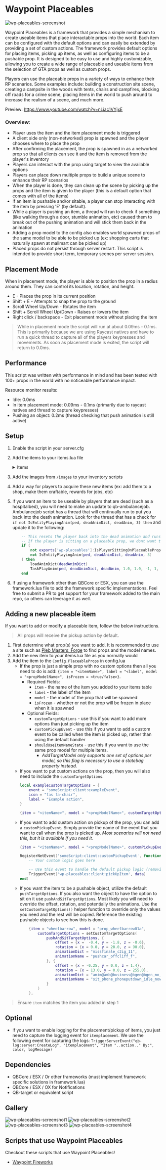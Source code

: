 # Waypoint Placeables

![wp-placeables-screenshot](https://github.com/WaypointRP/wp-placeables/assets/18689469/292bfbd4-a531-4882-b01e-ccfdbfdcb17f)

Waypoint Placeables is a framework that provides a simple mechanism to create useable items that place interactable props into the world. Each item can be configured with the default options and can easily be extended by providing a set of custom actions. The framework provides default options for placing items, picking up items, as well as configuring items to be a pushable prop. It is designed to be easy to use and highly customizable, allowing you to create a wide range of placeable and useable items from the selection of GTA props as well as custom props.

Players can use the placeable props in a variety of ways to enhance their RP scenarios. Some examples include: building a construction site scene, creating a campsite in the woods with tents, chairs and campfires, blocking off roads for a crime scene, placing items in the world to push around to increase the realism of a scene, and much more.

Preview: https://www.youtube.com/watch?v=nLiac1VYjxE

### Overview:
- Player uses the item and the item placement mode is triggered
- A client side only (non-networked) prop is spawned and the player chooses where to place the prop
- After confirming the placement, the prop is spawned in as a networked prop so that all clients can see it and the item is removed from the player's inventory
- Players can interact with the prop using target to view the available options
- Players can place down multiple props to build a unique scene to enhance their RP scenarios
- When the player is done, they can clean up the scene by picking up the props and the item is given to the player (this is a default option that comes with all of the items)
- If an item is pushable and/or sitable, a player can stop interacting with the item by pressing 'E' (by default).
- While a player is pushing an item, a thread will run to check if something (like walking through a door, stumble animation, etc) caused them to break out of the pushing animation and will stick them back in the animation
- Adding a prop model to the config also enables world spawned props of the same model to be able to be picked up (ex: shopping carts that naturally spawn at mallmart can be picked up)
- Placed props do not persist through server restart. This script is intended to provide short term, temporary scenes per server session. 

## Placement Mode
When in placement mode, the player is able to position the prop in a radius around them. They can control its location, rotation, and height. 
- E - Places the prop in its current position
- Shift + E - Attempts to snap the prop to the ground
- Scroll Wheel Up/Down - Rotates the item
- Shift + Scroll Wheel Up/Down - Raises or lowers the item
- Right click / backspace - Exit placement mode without placing the item

> While in placement mode the script will run at about 0.09ms - 0.1ms. This is primarily because we are using Raycast natives and have to run a quick thread to capture all of the players keypresses and movements. As soon as placement mode is exited, the script will return to 0.0ms.

## Performance
This script was written with performance in mind and has been tested with 100+ props in the world with no noticeable performance impact.

Resource monitor results:
- Idle: 0.0ms
- In item placement mode: 0.09ms - 0.1ms (primarily due to raycast natives and thread to capture keypresses)
- Pushing an object: 0.2ms (thread checking that push animation is still active)

## Setup
1. Enable the script in your server.cfg
2. Add the items to your items.lua file
    <details>
    <summary>Items</summary>

        ```lua
        ------------------
        -- PLACEABLE ITEMS
        ------------------
        -- Construction items
        ["roadworkbarrier"] 		= {["name"] = "roadworkbarrier",        ["label"] = "Road Work Ahead Barrier", 			["weight"] = 1000, 		["type"] = "item", 		["image"] = "roadworkahead.png", 		["unique"] = false, 	["useable"] = true, 	["shouldClose"] = true,    ["combinable"] = nil,   ["description"] = "A construction 'Road Work Ahead' barrier"},
        ["roadclosedbarrier"] 		= {["name"] = "roadclosedbarrier",      ["label"] = "Road Closed Barrier", 			    ["weight"] = 1000, 		["type"] = "item", 		["image"] = "roadclosedbarrier.png", 	["unique"] = false, 	["useable"] = true, 	["shouldClose"] = true,    ["combinable"] = nil,   ["description"] = "A construction 'Road Closed' barrier"},
        ["constructionbarrier"] 	= {["name"] = "constructionbarrier",    ["label"] = "Fold-out Barrier",                 ["weight"] = 500, 		["type"] = "item", 		["image"] = "constructionbarrier.png",  ["unique"] = false, 	["useable"] = true, 	["shouldClose"] = true,    ["combinable"] = nil,   ["description"] = "A small construction barrier"},
        ["constructionbarrier2"]    = {["name"] = "constructionbarrier2",   ["label"] = "Construction Barrier", 	        ["weight"] = 1000, 		["type"] = "item", 		["image"] = "constructionbarrier2.png", ["unique"] = false, 	["useable"] = true, 	["shouldClose"] = true,    ["combinable"] = nil,   ["description"] = "A medium-sized construction barrier"},
        ["constructionbarrier3"]    = {["name"] = "constructionbarrier3",   ["label"] = "Construction Barrier", 	        ["weight"] = 1000, 		["type"] = "item", 		["image"] = "constructionbarrier3.png", ["unique"] = false, 	["useable"] = true, 	["shouldClose"] = true,    ["combinable"] = nil,   ["description"] = "A medium-sized construction barrier"},
        ["roadconebig"] 		    = {["name"] = "roadconebig",            ["label"] = "Road Cone Big", 			        ["weight"] = 500, 		["type"] = "item", 		["image"] = "roadconebig.png", 		    ["unique"] = false, 	["useable"] = true, 	["shouldClose"] = true,    ["combinable"] = nil,   ["description"] = "A big road cone"},
        ["roadcone"] 		        = {["name"] = "roadcone",               ["label"] = "Road Cone", 			            ["weight"] = 500, 		["type"] = "item", 		["image"] = "roadcone.png", 		    ["unique"] = false, 	["useable"] = true, 	["shouldClose"] = true,    ["combinable"] = nil,   ["description"] = "A road cone"},
        ["roadpole"] 		        = {["name"] = "roadpole",               ["label"] = "Road Pole", 			            ["weight"] = 500, 		["type"] = "item", 		["image"] = "roadpole.png", 		    ["unique"] = false, 	["useable"] = true, 	["shouldClose"] = true,    ["combinable"] = nil,   ["description"] = "A road pole"},
        ["worklight"] 		        = {["name"] = "worklight",              ["label"] = "Work light stand", 			    ["weight"] = 500, 		["type"] = "item", 		["image"] = "worklight.png", 		    ["unique"] = false, 	["useable"] = true, 	["shouldClose"] = true,    ["combinable"] = nil,   ["description"] = "A tall worklight"},
        ["worklight2"] 		        = {["name"] = "worklight2",             ["label"] = "Work light stand", 			    ["weight"] = 500, 		["type"] = "item", 		["image"] = "worklight2.png", 		    ["unique"] = false, 	["useable"] = true, 	["shouldClose"] = true,    ["combinable"] = nil,   ["description"] = "A tall worklight"},
        ["worklight3"] 		        = {["name"] = "worklight3",             ["label"] = "Work light", 			            ["weight"] = 500, 		["type"] = "item", 		["image"] = "worklight3.png", 		    ["unique"] = false, 	["useable"] = true, 	["shouldClose"] = true,    ["combinable"] = nil,   ["description"] = "A worklight"},
        ["constructiongenerator"]   = {["name"] = "constructiongenerator",  ["label"] = "Construction Generator", 			["weight"] = 2000, 		["type"] = "item", 		["image"] = "constructiongenerator.png",["unique"] = false, 	["useable"] = true, 	["shouldClose"] = true,    ["combinable"] = nil,   ["description"] = "A generator with lights"},
        ["trafficdevice"]           = {["name"] = "trafficdevice",          ["label"] = "Traffic Device (Left)", 			["weight"] = 1000, 		["type"] = "item", 		["image"] = "trafficdevice.png", 		["unique"] = false, 	["useable"] = true, 	["shouldClose"] = true,    ["combinable"] = nil,   ["description"] = "A traffic sign with an arrow pointing left"},
        ["trafficdevice2"]          = {["name"] = "trafficdevice2",         ["label"] = "Traffic Device (Right)", 			["weight"] = 1000, 		["type"] = "item", 		["image"] = "trafficdevice.png", 		["unique"] = false, 	["useable"] = true, 	["shouldClose"] = true,    ["combinable"] = nil,   ["description"] = "A traffic sign with an arrow pointing right"},
        ["meshfence1"]              = {["name"] = "meshfence1",             ["label"] = "Mesh Fence Small", 			    ["weight"] = 1000, 		["type"] = "item", 		["image"] = "meshfence.png", 		    ["unique"] = false, 	["useable"] = true, 	["shouldClose"] = true,    ["combinable"] = nil,   ["description"] = "A small mesh construction fence"},
        ["meshfence2"]              = {["name"] = "meshfence2",             ["label"] = "Mesh Fence Medium", 			    ["weight"] = 1000, 		["type"] = "item", 		["image"] = "meshfence.png", 		    ["unique"] = false, 	["useable"] = true, 	["shouldClose"] = true,    ["combinable"] = nil,   ["description"] = "A medium mesh construction fence"},
        ["meshfence3"]              = {["name"] = "meshfence3",             ["label"] = "Mesh Fence Large", 			    ["weight"] = 1000, 		["type"] = "item", 		["image"] = "meshfence.png", 		    ["unique"] = false, 	["useable"] = true, 	["shouldClose"] = true,    ["combinable"] = nil,   ["description"] = "A large mesh construction fence"},
        ["waterbarrel"]             = {["name"] = "waterbarrel",            ["label"] = "Water Barrel", 			        ["weight"] = 500, 		["type"] = "item", 		["image"] = "waterbarrel.png", 		    ["unique"] = false, 	["useable"] = true, 	["shouldClose"] = true,    ["combinable"] = nil,   ["description"] = "A construction barrel full of water"},
        -- Homeless / camping items
        ["tent"]                    = {["name"] = "tent",                   ["label"] = "Old Tent", 			            ["weight"] = 1000, 		["type"] = "item", 		["image"] = "oldtent.png", 		        ["unique"] = false, 	["useable"] = true, 	["shouldClose"] = true,    ["combinable"] = nil,   ["description"] = "An old tent with several patches on it"},
        ["tent2"]                   = {["name"] = "tent2",                  ["label"] = "Tent", 			                ["weight"] = 1000, 		["type"] = "item", 		["image"] = "tent.png", 		        ["unique"] = false, 	["useable"] = true, 	["shouldClose"] = true,    ["combinable"] = nil,   ["description"] = "A camping tent"},
        ["tent3"]                   = {["name"] = "tent3",                  ["label"] = "Large Tent", 			            ["weight"] = 2000, 		["type"] = "item", 		["image"] = "largetent.png", 		    ["unique"] = false, 	["useable"] = true, 	["shouldClose"] = true,    ["combinable"] = nil,   ["description"] = "A large party tent"},
        ["sleepingbag"]             = {["name"] = "sleepingbag",            ["label"] = "Sleeping Bag", 			        ["weight"] = 1000, 		["type"] = "item", 		["image"] = "sleepingbag.png", 		    ["unique"] = false, 	["useable"] = true, 	["shouldClose"] = true,    ["combinable"] = nil,   ["description"] = "A sleeping bag rated for 20F"},
        ["hobostove"]               = {["name"] = "hobostove",              ["label"] = "Hobo Stove", 			            ["weight"] = 1000, 		["type"] = "item", 		["image"] = "hobostove.png", 		    ["unique"] = false, 	["useable"] = true, 	["shouldClose"] = true,    ["combinable"] = nil,   ["description"] = "A burn barrel"},
        ["campfire"]                = {["name"] = "campfire",               ["label"] = "Camp Fire", 			            ["weight"] = 1000, 		["type"] = "item", 		["image"] = "campfire.png", 		    ["unique"] = false, 	["useable"] = true, 	["shouldClose"] = true,    ["combinable"] = nil,   ["description"] = "Bundle of logs and kindling to make a camp fire"},
        ["hobomattress"]            = {["name"] = "hobomattress",           ["label"] = "Hobo Mattress", 			        ["weight"] = 1000, 		["type"] = "item", 		["image"] = "hobomattress.png", 		["unique"] = false, 	["useable"] = true, 	["shouldClose"] = true,    ["combinable"] = nil,   ["description"] = "An old, stained mattress"},
        ["hoboshelter"]             = {["name"] = "hoboshelter",            ["label"] = "Hobo Shelter", 			        ["weight"] = 1000, 		["type"] = "item", 		["image"] = "hoboshelter.png", 		    ["unique"] = false, 	["useable"] = true, 	["shouldClose"] = true,    ["combinable"] = nil,   ["description"] = "A cardboard homeless shelter"},
        ["canopy1"]                 = {["name"] = "canopy1",                ["label"] = "Canopy (Green)", 			        ["weight"] = 1000, 		["type"] = "item", 		["image"] = "canopy.png", 		        ["unique"] = false, 	["useable"] = true, 	["shouldClose"] = true,    ["combinable"] = nil,   ["description"] = "A green popup canopy"},
        ["canopy2"]                 = {["name"] = "canopy2",                ["label"] = "Canopy (Blue)", 			        ["weight"] = 1000, 		["type"] = "item", 		["image"] = "canopy.png", 		        ["unique"] = false, 	["useable"] = true, 	["shouldClose"] = true,    ["combinable"] = nil,   ["description"] = "A blue popup canopy"},
        ["canopy3"]                 = {["name"] = "canopy3",                ["label"] = "Canopy (White)", 			        ["weight"] = 1000, 		["type"] = "item", 		["image"] = "canopy.png", 		        ["unique"] = false, 	["useable"] = true, 	["shouldClose"] = true,    ["combinable"] = nil,   ["description"] = "A white popup canopy"},
        ["cot"]                     = {["name"] = "cot",                    ["label"] = "Cot", 			                    ["weight"] = 1000, 		["type"] = "item", 		["image"] = "cot.png", 		            ["unique"] = false, 	["useable"] = true, 	["shouldClose"] = true,    ["combinable"] = nil,   ["description"] = "A camping cot"},

        -- Triathlon items
        ["tristarttable"]           = {["name"] = "tristarttable",          ["label"] = "Triathlon Start Table", 			["weight"] = 1000, 		["type"] = "item", 		["image"] = "tristarttable.png", 		["unique"] = false, 	["useable"] = true, 	["shouldClose"] = true,    ["combinable"] = nil,   ["description"] = "Triathlon check in desk"},
        ["tristartbanner"]          = {["name"] = "tristartbanner",         ["label"] = "Triathlon Start Banner", 			["weight"] = 1000, 		["type"] = "item", 		["image"] = "tristartbanner.png", 		["unique"] = false, 	["useable"] = true, 	["shouldClose"] = true,    ["combinable"] = nil,   ["description"] = "Triathlon start banner"},
        ["trifinishbanner"]         = {["name"] = "trifinishbanner",        ["label"] = "Triathlon Finish Banner", 			["weight"] = 1000, 		["type"] = "item", 		["image"] = "trifinishbanner.png", 		["unique"] = false, 	["useable"] = true, 	["shouldClose"] = true,    ["combinable"] = nil,   ["description"] = "Triathlon finish banner"},

        -- Tables
        ["plastictable"]            = {["name"] = "plastictable",           ["label"] = "Plastic Table (Collapsible)", 		["weight"] = 1000, 		["type"] = "item", 		["image"] = "plastictable.png", 		["unique"] = false, 	["useable"] = true, 	["shouldClose"] = true,    ["combinable"] = nil,   ["description"] = "Simple portable plastic table"},
        ["plastictable2"]           = {["name"] = "plastictable2",          ["label"] = "Plastic Table", 			        ["weight"] = 1000, 		["type"] = "item", 		["image"] = "plastictable.png", 		["unique"] = false, 	["useable"] = true, 	["shouldClose"] = true,    ["combinable"] = nil,   ["description"] = "Simple portable plastic table"},
        ["woodtable"]               = {["name"] = "woodtable",              ["label"] = "Small Wood Table", 			    ["weight"] = 1000, 		["type"] = "item", 		["image"] = "woodtable.png", 		    ["unique"] = false, 	["useable"] = true, 	["shouldClose"] = true,    ["combinable"] = nil,   ["description"] = "Small portable wood table"},
        ["woodtable2"]              = {["name"] = "woodtable2",             ["label"] = "Wood Table", 			            ["weight"] = 1000, 		["type"] = "item", 		["image"] = "woodtable.png", 		    ["unique"] = false, 	["useable"] = true, 	["shouldClose"] = true,    ["combinable"] = nil,   ["description"] = "Portable wood table"},

        -- Beach items
        ["beachtowel"]              = {["name"] = "beachtowel",             ["label"] = "Beach towel", 			            ["weight"] = 500, 		["type"] = "item", 		["image"] = "beachtowel.png", 		    ["unique"] = false, 	["useable"] = true, 	["shouldClose"] = true,    ["combinable"] = nil,   ["description"] = "A towel for the beach"},
        ["beachumbrella"]           = {["name"] = "beachumbrella",          ["label"] = "Beach umbrella", 			        ["weight"] = 500, 		["type"] = "item", 		["image"] = "beachumbrella.png", 		["unique"] = false, 	["useable"] = true, 	["shouldClose"] = true,    ["combinable"] = nil,   ["description"] = "A beach umbrella (white and blue)"},
        ["beachumbrella2"]          = {["name"] = "beachumbrella2",         ["label"] = "Beach umbrella", 			        ["weight"] = 500, 		["type"] = "item", 		["image"] = "beachumbrella.png", 		["unique"] = false, 	["useable"] = true, 	["shouldClose"] = true,    ["combinable"] = nil,   ["description"] = "A beach umbrella (green, white, blue)"},
        ["beachumbrella3"]          = {["name"] = "beachumbrella3",         ["label"] = "Beach umbrella", 			        ["weight"] = 500, 		["type"] = "item", 		["image"] = "beachumbrella.png", 		["unique"] = false, 	["useable"] = true, 	["shouldClose"] = true,    ["combinable"] = nil,   ["description"] = "A beach umbrella (white)"},
        ["beachumbrella4"]          = {["name"] = "beachumbrella4",         ["label"] = "Beach umbrella", 			        ["weight"] = 500, 		["type"] = "item", 		["image"] = "beachumbrella.png", 		["unique"] = false, 	["useable"] = true, 	["shouldClose"] = true,    ["combinable"] = nil,   ["description"] = "A beach umbrella (blue)"},
        ["beachball"]               = {["name"] = "beachball",              ["label"] = "Beach ball", 			            ["weight"] = 200, 		["type"] = "item", 		["image"] = "beachball.png", 		    ["unique"] = false, 	["useable"] = true, 	["shouldClose"] = true,    ["combinable"] = nil,   ["description"] = "A beach ball"},

        -- Chairs
        ["camp_chair_green"] 			 = {["name"] = "camp_chair_green", 			    ["label"] = "Camp chair (green)", 		["weight"] = 1000, 		["type"] = "item", 		["image"] = "campchair_green.png", 		["unique"] = false, 	["useable"] = true, 	["shouldClose"] = true,    ["combinable"] = nil,   ["description"] = "A lightweight, collapsible chair"},
        ["camp_chair_blue"] 			 = {["name"] = "camp_chair_blue", 			    ["label"] = "Camp chair (blue)", 		["weight"] = 1000, 		["type"] = "item", 		["image"] = "campchair_blue.png", 		["unique"] = false, 	["useable"] = true, 	["shouldClose"] = true,    ["combinable"] = nil,   ["description"] = "A lightweight, collapsible chair"},
        ["camp_chair_plaid"] 			 = {["name"] = "camp_chair_plaid", 			    ["label"] = "Camp chair (plaid)", 		["weight"] = 1000, 		["type"] = "item", 		["image"] = "campchair_plaid.png", 		["unique"] = false, 	["useable"] = true, 	["shouldClose"] = true,    ["combinable"] = nil,   ["description"] = "A lightweight, collapsible chair"},
        ["plastic_chair"] 			     = {["name"] = "plastic_chair", 			    ["label"] = "Plastic chair", 		    ["weight"] = 1000, 		["type"] = "item", 		["image"] = "plastic_chair.png", 		["unique"] = false, 	["useable"] = true, 	["shouldClose"] = true,    ["combinable"] = nil,   ["description"] = "A lightweight, plastic chair"},
        ["folding_chair"] 			     = {["name"] = "folding_chair", 			    ["label"] = "Folding chair", 		    ["weight"] = 1000, 		["type"] = "item", 		["image"] = "folding_chair.png", 		["unique"] = false, 	["useable"] = true, 	["shouldClose"] = true,    ["combinable"] = nil,   ["description"] = "A lightweight, folding chair"},

        -- Misc
        ["greenscreen"]             = {["name"] = "greenscreen",            ["label"] = "Green Screen Set", 			    ["weight"] = 2000, 		["type"] = "item", 		["image"] = "greenscreen.png", 		    ["unique"] = false, 	["useable"] = true, 	["shouldClose"] = true,    ["combinable"] = nil,   ["description"] = "A green screen production set"},
        ["ropebarrier"]             = {["name"] = "ropebarrier",            ["label"] = "Rope Barrier", 			        ["weight"] = 500, 		["type"] = "item", 		["image"] = "ropebarrier.png", 		    ["unique"] = false, 	["useable"] = true, 	["shouldClose"] = true,    ["combinable"] = nil,   ["description"] = "A rope barrier"},
        ["largesoccerball"]         = {["name"] = "largesoccerball",        ["label"] = "Large Soccer ball", 			    ["weight"] = 1000, 		["type"] = "item", 		["image"] = "soccerball.png", 		    ["unique"] = false, 	["useable"] = true, 	["shouldClose"] = true,    ["combinable"] = nil,   ["description"] = "A large soccer ball"},
        ["soccerball"]              = {["name"] = "soccerball",             ["label"] = "Soccer ball", 			            ["weight"] = 200, 		["type"] = "item", 		["image"] = "soccerball.png", 		    ["unique"] = false, 	["useable"] = true, 	["shouldClose"] = true,    ["combinable"] = nil,   ["description"] = "A soccer ball"},
        ["ramp1"]                   = {["name"] = "ramp1",                  ["label"] = "Wood Ramp (Gradual)", 			    ["weight"] = 25000, 		["type"] = "item", 		["image"] = "woodramp.png", 		    ["unique"] = false, 	["useable"] = true, 	["shouldClose"] = true,    ["combinable"] = nil,   ["description"] = "A ramp with a slight incline"},
        ["ramp2"]                   = {["name"] = "ramp2",                  ["label"] = "Wood Ramp (Moderate)", 			["weight"] = 25000, 		["type"] = "item", 		["image"] = "woodramp.png", 		    ["unique"] = false, 	["useable"] = true, 	["shouldClose"] = true,    ["combinable"] = nil,   ["description"] = "A ramp with a moderate incline"},
        ["ramp3"]                   = {["name"] = "ramp3",                  ["label"] = "Wood Ramp (Steep)", 			    ["weight"] = 25000, 		["type"] = "item", 		["image"] = "woodramp.png", 		    ["unique"] = false, 	["useable"] = true, 	["shouldClose"] = true,    ["combinable"] = nil,   ["description"] = "A ramp with a steep incline"},
        ["ramp4"]                   = {["name"] = "ramp4",                  ["label"] = "Metal Ramp (Large)", 			    ["weight"] = 50000, 		["type"] = "item", 		["image"] = "metalramp.png", 		    ["unique"] = false, 	["useable"] = true, 	["shouldClose"] = true,    ["combinable"] = nil,   ["description"] = "A large metal ramp with a moderate incline"},
        ["ramp5"]                   = {["name"] = "ramp5",                  ["label"] = "Metal Trailer Ramp", 			    ["weight"] = 25000, 		["type"] = "item", 		["image"] = "metalramp.png", 		    ["unique"] = false, 	["useable"] = true, 	["shouldClose"] = true,    ["combinable"] = nil,   ["description"] = "A metal trailer ramp with a moderate incline"},
        ["skateramp"]               = {["name"] = "skateramp",              ["label"] = "Skate ramp", 			            ["weight"] = 50000, 		["type"] = "item", 		["image"] = "skateramp.png", 		    ["unique"] = false, 	["useable"] = true, 	["shouldClose"] = true,    ["combinable"] = nil,   ["description"] = "A skate ramp"},
        ["stuntramp1"]              = {["name"] = "stuntramp1",             ["label"] = "Stunt ramp S", 			        ["weight"] = 30000, 		["type"] = "item", 		["image"] = "stuntramp.png", 		    ["unique"] = false, 	["useable"] = true, 	["shouldClose"] = true,    ["combinable"] = nil,   ["description"] = "A short stunt ramp"},
        ["stuntramp2"]              = {["name"] = "stuntramp2",             ["label"] = "Stunt ramp M", 			        ["weight"] = 30000, 		["type"] = "item", 		["image"] = "stuntramp.png", 		    ["unique"] = false, 	["useable"] = true, 	["shouldClose"] = true,    ["combinable"] = nil,   ["description"] = "A medium stunt ramp"},
        ["stuntramp3"]              = {["name"] = "stuntramp3",             ["label"] = "Stunt ramp L", 			        ["weight"] = 30000, 		["type"] = "item", 		["image"] = "stuntramp.png", 		    ["unique"] = false, 	["useable"] = true, 	["shouldClose"] = true,    ["combinable"] = nil,   ["description"] = "A large stunt ramp"},
        ["stuntramp4"]              = {["name"] = "stuntramp4",             ["label"] = "Stunt ramp XL", 			        ["weight"] = 30000, 		["type"] = "item", 		["image"] = "stuntramp.png", 		    ["unique"] = false, 	["useable"] = true, 	["shouldClose"] = true,    ["combinable"] = nil,   ["description"] = "A extra large stunt ramp"},
        ["stuntramp5"]              = {["name"] = "stuntramp5",             ["label"] = "Stunt ramp XXL", 			        ["weight"] = 30000, 		["type"] = "item", 		["image"] = "stuntramp.png", 		    ["unique"] = false, 	["useable"] = true, 	["shouldClose"] = true,    ["combinable"] = nil,   ["description"] = "A XXL stunt ramp"},
        ["stuntloop1"]              = {["name"] = "stuntloop1",             ["label"] = "Stunt half loop", 			        ["weight"] = 30000, 		["type"] = "item", 		["image"] = "stuntramp.png", 		    ["unique"] = false, 	["useable"] = true, 	["shouldClose"] = true,    ["combinable"] = nil,   ["description"] = "A stunt half loop"},
        ["stuntloop2"]              = {["name"] = "stuntloop2",             ["label"] = "Stunt loop", 			            ["weight"] = 30000, 		["type"] = "item", 		["image"] = "stuntramp.png", 		    ["unique"] = false, 	["useable"] = true, 	["shouldClose"] = true,    ["combinable"] = nil,   ["description"] = "A stunt full loop"},
        ["stuntloop3"]              = {["name"] = "stuntloop3",             ["label"] = "Stunt spiral", 			        ["weight"] = 30000, 		["type"] = "item", 		["image"] = "stuntramp.png", 		    ["unique"] = false, 	["useable"] = true, 	["shouldClose"] = true,    ["combinable"] = nil,   ["description"] = "A stunt full loop"},
        ["stepladder"] 			    = {["name"] = "stepladder", 			["label"] = "Step ladder", 			            ["weight"] = 1000, 		    ["type"] = "item", 		["image"] = "stepladder.png", 		    ["unique"] = false, 	["useable"] = true, 	["shouldClose"] = true,    ["combinable"] = nil,   ["description"] = "Used to reach higher places"},
        ["trafficlight"] 			= {["name"] = "trafficlight", 			["label"] = "Traffic Light", 			        ["weight"] = 1000, 		    ["type"] = "item", 		["image"] = "trafficlight.png", 		["unique"] = false, 	["useable"] = true, 	["shouldClose"] = true,    ["combinable"] = nil,   ["description"] = "A deployable traffic control device"},
        ["sexdoll"] 			 	= {["name"] = "sexdoll", 				["label"] = "Sex doll", 						["weight"] = 1000, 			["type"] = "item", 		["image"] = "sexdoll.png", 				["unique"] = false, 	["useable"] = true, 	["shouldClose"] = true,	   ["combinable"] = nil,   ["description"] = "A deflated mini-sex doll"},
        
        -- Medical items
        ["medbag"] 			 		= {["name"] = "medbag", 				["label"] = "Medical Bag", 						["weight"] = 1000, 			["type"] = "item", 		["image"] = "medbag.png", 				["unique"] = false, 	["useable"] = true, 	["shouldClose"] = true,	   ["combinable"] = nil,   ["description"] = "A medical bag"},
        ["examlight"] 			 	= {["name"] = "examlight", 				["label"] = "Exam Light", 						["weight"] = 1000, 			["type"] = "item", 		["image"] = "examlight.png", 			["unique"] = false, 	["useable"] = true, 	["shouldClose"] = true,	   ["combinable"] = nil,   ["description"] = "A medical exam light"},
        ["hazardbin"] 			 	= {["name"] = "hazardbin", 				["label"] = "Hazard Wastebin", 					["weight"] = 1000, 			["type"] = "item", 		["image"] = "hazardbin.png", 			["unique"] = false, 	["useable"] = true, 	["shouldClose"] = true,	   ["combinable"] = nil,   ["description"] = "A hazardous waste bin"},
        ["microscope"] 			 	= {["name"] = "microscope", 			["label"] = "Microscope", 						["weight"] = 1000, 			["type"] = "item", 		["image"] = "microscope.png", 			["unique"] = false, 	["useable"] = true, 	["shouldClose"] = true,	   ["combinable"] = nil,   ["description"] = "Make small things big"},
        ["oscillator"] 				= {["name"] = "oscillator", 			["label"] = "Oscillator", 						["weight"] = 1000, 			["type"] = "item", 		["image"] = "oscillator.png", 			["unique"] = false, 	["useable"] = true, 	["shouldClose"] = true,	   ["combinable"] = nil,   ["description"] = "A heart beat monitor"},
        ["medmachine"] 				= {["name"] = "medmachine", 			["label"] = "Medical Machine", 					["weight"] = 1000, 			["type"] = "item", 		["image"] = "medmachine.png", 			["unique"] = false, 	["useable"] = true, 	["shouldClose"] = true,	   ["combinable"] = nil,   ["description"] = "A medical machine"},
        ["hospitalbedtable"] 		= {["name"] = "hospitalbedtable", 		["label"] = "Bedside Table", 					["weight"] = 1000, 			["type"] = "item", 		["image"] = "hospitalbedtable.png", 	["unique"] = false, 	["useable"] = true, 	["shouldClose"] = true,	   ["combinable"] = nil,   ["description"] = "A hospital bedside table"},
        ["medtable"] 			 	= {["name"] = "medtable", 				["label"] = "Medical Table", 					["weight"] = 1000, 			["type"] = "item", 		["image"] = "medtable.png", 			["unique"] = false, 	["useable"] = true, 	["shouldClose"] = true,	   ["combinable"] = nil,   ["description"] = "A medical table with machines on it"},
        ["bodybag"] 			 	= {["name"] = "bodybag", 				["label"] = "Body Bag", 						["weight"] = 1000, 			["type"] = "item", 		["image"] = "bodybag.png", 				["unique"] = false, 	["useable"] = true, 	["shouldClose"] = true,	   ["combinable"] = nil,   ["description"] = "A body bag for putting deceased humans in"},
        
        -- Pushables
        ["shoppingcart1"] 				 = {["name"] = "shoppingcart1", 				["label"] = "Shopping Cart (Empty)", 	["weight"] = 1000, 		["type"] = "item", 		["image"] = "shoppingcart.png", 		["unique"] = false, 	["useable"] = true, 	["shouldClose"] = true,    ["combinable"] = nil,   ["description"] = "An empty, plastic shopping cart"},
        ["shoppingcart2"] 				 = {["name"] = "shoppingcart2", 				["label"] = "Shopping Cart (Full)", 	["weight"] = 1000, 		["type"] = "item", 		["image"] = "shoppingcart.png", 		["unique"] = false, 	["useable"] = true, 	["shouldClose"] = true,    ["combinable"] = nil,   ["description"] = "A full plastic shopping cart"},
        ["shoppingcart3"] 				 = {["name"] = "shoppingcart3", 				["label"] = "Shopping Cart (Empty)", 	["weight"] = 1000, 		["type"] = "item", 		["image"] = "shoppingcart.png", 		["unique"] = false, 	["useable"] = true, 	["shouldClose"] = true,    ["combinable"] = nil,   ["description"] = "An empty, metal shopping cart"},
        ["shoppingcart4"] 				 = {["name"] = "shoppingcart4", 				["label"] = "Shopping Cart (Full)", 	["weight"] = 1000, 		["type"] = "item", 		["image"] = "shoppingcart.png", 		["unique"] = false, 	["useable"] = true, 	["shouldClose"] = true,    ["combinable"] = nil,   ["description"] = "A full metal shopping cart"},
        ["wheelbarrow"] 				 = {["name"] = "wheelbarrow", 				    ["label"] = "Wheelbarrow", 	            ["weight"] = 1000, 		["type"] = "item", 		["image"] = "wheelbarrow.png", 		    ["unique"] = false, 	["useable"] = true, 	["shouldClose"] = true,    ["combinable"] = nil,   ["description"] = "Useful for moving materials"},
        ["warehousetrolly1"] 		     = {["name"] = "warehousetrolly1", 				["label"] = "Warehouse Trolly (Empty)", ["weight"] = 1000, 		["type"] = "item", 		["image"] = "warehousetrolly1.png",     ["unique"] = false, 	["useable"] = true, 	["shouldClose"] = true,    ["combinable"] = nil,   ["description"] = "Industrial warehouse trolly"},
        ["warehousetrolly2"] 		     = {["name"] = "warehousetrolly2", 				["label"] = "Warehouse Trolly (Full)", 	["weight"] = 1000, 		["type"] = "item", 		["image"] = "warehousetrolly2.png", 	["unique"] = false, 	["useable"] = true, 	["shouldClose"] = true,    ["combinable"] = nil,   ["description"] = "Industrial warehouse trolly with a box on it"},
        ["roomtrolly"] 		             = {["name"] = "roomtrolly", 				    ["label"] = "Room Trolly", 	            ["weight"] = 1000, 		["type"] = "item", 		["image"] = "roomtrolly.png", 		    ["unique"] = false, 	["useable"] = true, 	["shouldClose"] = true,    ["combinable"] = nil,   ["description"] = "Room service cart"},
        ["janitorcart1"] 		         = {["name"] = "janitorcart1", 				    ["label"] = "Janitor Cart", 	        ["weight"] = 1000, 		["type"] = "item", 		["image"] = "janitorcart1.png", 		["unique"] = false, 	["useable"] = true, 	["shouldClose"] = true,    ["combinable"] = nil,   ["description"] = "A janitorial cart with cleaning supplies"},
        ["janitorcart2"] 		         = {["name"] = "janitorcart2", 				    ["label"] = "Janitor Cart", 	        ["weight"] = 1000, 		["type"] = "item", 		["image"] = "janitorcart2.png", 		["unique"] = false, 	["useable"] = true, 	["shouldClose"] = true,    ["combinable"] = nil,   ["description"] = "A Diamond Casino janitorial cart with cleaning supplies"},
        ["mopbucket"] 		             = {["name"] = "mopbucket", 				    ["label"] = "Mop Bucket", 	            ["weight"] = 500, 		["type"] = "item", 		["image"] = "mopbucket.png", 		    ["unique"] = false, 	["useable"] = true, 	["shouldClose"] = true,    ["combinable"] = nil,   ["description"] = "A mop bucket with cleaning solution"},
        ["metalcart"] 		             = {["name"] = "metalcart", 				    ["label"] = "Metal Cart", 	            ["weight"] = 1000, 		["type"] = "item", 		["image"] = "metalcart.png", 		    ["unique"] = false, 	["useable"] = true, 	["shouldClose"] = true,    ["combinable"] = nil,   ["description"] = "An empty metal cart"},
        ["teacart"] 		             = {["name"] = "teacart", 				        ["label"] = "Tea Cart", 	            ["weight"] = 1000, 		["type"] = "item", 		["image"] = "teacart.png", 		        ["unique"] = false, 	["useable"] = true, 	["shouldClose"] = true,    ["combinable"] = nil,   ["description"] = "An empty tea cart"},
        ["drinkcart"] 		             = {["name"] = "drinkcart", 				    ["label"] = "Drink Cart", 	            ["weight"] = 1000, 		["type"] = "item", 		["image"] = "drinkcart.png", 		    ["unique"] = false, 	["useable"] = true, 	["shouldClose"] = true,    ["combinable"] = nil,   ["description"] = "An empty drink cart"},
        ["handtruck1"] 		             = {["name"] = "handtruck1", 				    ["label"] = "Hand Truck", 	            ["weight"] = 1000, 		["type"] = "item", 		["image"] = "handtruck.png", 		    ["unique"] = false, 	["useable"] = true, 	["shouldClose"] = true,    ["combinable"] = nil,   ["description"] = "An empty hand truck"},
        ["handtruck2"] 		             = {["name"] = "handtruck2", 				    ["label"] = "Hand Truck (boxes)", 	    ["weight"] = 1000, 		["type"] = "item", 		["image"] = "handtruck.png", 		    ["unique"] = false, 	["useable"] = true, 	["shouldClose"] = true,    ["combinable"] = nil,   ["description"] = "A hand truck with boxes"},
        ["trashbin"] 			         = {["name"] = "trashbin", 			            ["label"] = "Trash Bin", 			    ["weight"] = 1000, 		["type"] = "item", 		["image"] = "trashbin.png", 		    ["unique"] = false, 	["useable"] = true, 	["shouldClose"] = true,    ["combinable"] = nil,   ["description"] = "Trash bin"},
        ["lawnmower"] 			         = {["name"] = "lawnmower", 			        ["label"] = "Lawnmower", 			    ["weight"] = 1000, 		["type"] = "item", 		["image"] = "lawnmower.png", 		    ["unique"] = false, 	["useable"] = true, 	["shouldClose"] = true,    ["combinable"] = nil,   ["description"] = "Cuts grass"},
        ["toolchest"] 			         = {["name"] = "toolchest", 			        ["label"] = "Tool Chest", 			    ["weight"] = 1000, 		["type"] = "item", 		["image"] = "toolchest.png", 		    ["unique"] = false, 	["useable"] = true, 	["shouldClose"] = true,    ["combinable"] = nil,   ["description"] = "A sturdy toolchest"},
        ["carjack"] 			         = {["name"] = "carjack", 			            ["label"] = "Car jack", 			    ["weight"] = 1000, 		["type"] = "item", 		["image"] = "carjack.png", 		        ["unique"] = false, 	["useable"] = true, 	["shouldClose"] = true,    ["combinable"] = nil,   ["description"] = "A car jack"},
        -----------------------
        -- END OF PLACEABLES --
        -----------------------
        ```
    </details>
3. Add the images from `/images` to your inventory scripts
4. Add a way for players to acquire these new items (ex: add them to a shop, make them craftable, rewards for jobs, etc)
5. If you want an item to be useable by players that are dead (such as a hospitalbed), you will need to make an update to qb-ambulancejob. Ambulancejob script has a thread that will continually run to put you back into the death animation. Look for the thread that has a check for `if not IsEntityPlayingAnim(ped, deadAnimDict, deadAnim, 3) then` and update it to the following:
    ```lua
        -- This resets the player back into the dead animation and runs it on a fast loop
        -- If the player is sitting on a placeable prop, we dont want to reset the animation or it will kick them off of the prop
        if (
            not exports['wp-placeables']:IsPlayerSittingOnPlaceableProp() and 
            not IsEntityPlayingAnim(ped, deadAnimDict, deadAnim, 3)
        ) then
            loadAnimDict(deadAnimDict)
            TaskPlayAnim(ped, deadAnimDict, deadAnim, 1.0, 1.0, -1, 1, 0, 0, 0, 0)
        end
    ```
6. If using a framework other than QBCore or ESX, you can use the framework.lua file to add the framework specific implementations. Feel free to submit a PR to get support for your framework added to the main repo, so others can leverage it as well.

## Adding a new placeable item
If you want to add or modify a placeable item, follow the below instructions.

> All props will receive the pickup action by default.

1. First determine what prop(s) you want to add. It is recommended to use a site such as [Pleb Masters: Forge](https://forge.plebmasters.de/objects) to find props and the model names.
2. Add the new item to your items.lua file as you normally would
3. Add the item to the `Config.PlaceableProps` in config.lua
    - If the prop is just a simple prop with no custom options then all you need to do is add: `{item = "<itemName>", label = "<label", model = "<propModelName>", isFrozen = <true/false>}`.
        - Required Fields:
            - `item` - the name of the item you added to your items table
            - `label` - the label of the item
            - `model` - the model of the prop that will be spawned
            - `isFrozen` - whether or not the prop will be frozen in place when it is spawned
        - Optional Fields:
            - `customTargetOptions` - use this if you want to add more options than just picking up the item
            - `customPickupEvent` - use this if you want to add a custom event to be called when the item is picked up, rather than using the default handler
            - `shouldUseItemNameState` - use this if you want to use the same prop model for multiple items.
                - _AddTargetModel only supports one set of options per model, so this flag is necessary to use a statebag property instead._
    - If you want to put custom actions on the prop, then you will also need to include the `customTargetOptions`.
        ```lua
        local exampleCustomTargetOptions = {
            event = "someScript:client:exampleEvent",
            icon = "fas fa-chair",
            label = "Example action",
        }

        {item = "<itemName>", model = "<propModelName>", customTargetOptions = exampleCustomTargetOptions}
        ```
    - If you want to add custom action on pickup of the prop, you can add a `customPickupEvent`. Simply provide the name of the event that you want to call when the prop is picked up. _Most scenarios will not need this, but it is available if you need it._
        ```lua
        {item = "<itemName>", model = "<propModelName>", customPickupEvent = "someScript:client:customPickupEvent"}

        RegisterNetEvent('someScript:client:customPickupEvent', function(data)
            -- Your custom logic goes here

            -- Use this event to handle the default pickup logic (removing prop, giving item back to player, etc)
            TriggerEvent('wp-placeables:client:pickUpItem', data)
        end)
        ```
    - If you want the item to be a pushable object, utilize the default `pushTargetOptions`. If you also want the object to have the option to sit on it use `pushAndSitTargetOptions`. Most likely you will need to override the offset, rotation, and potentially the animations. Use the `setCustomTargetOptions()` helper function to override only the values you need and the rest will be copied. Reference the existing pushable objects to see how this is done. 
        ```lua
            {item = "wheelbarrow", model = "prop_wheelbarrow01a",
                customTargetOptions = setCustomTargetOptions(
                    pushAndSitTargetOptions, {
                        offset = {x =  -0.4, y = -1.8, z = -0.6},
                        rotation = {x = 0.0, y = 20.0, z = 90.0},
                        animationDict = "missfinale_c2ig_11",
                        animationName = "pushcar_offcliff_f",
                    }, {
                        offset = {x = -0.25, y = 0.0, z = 1.4},
                        rotation = {x = 13.0, y = 0.0, z = 255.0},
                        animationDict = "anim@amb@business@bgen@bgen_no_work@",
                        animationName = "sit_phone_phoneputdown_idle_nowork",
                    }
                )
            },
        ```
> Ensure `item` matches the item you added in step 1

## Optional
- If you want to enable logging for the placement/pickup of items, you just need to capture the logging event for `itemplacement`. We use the following event for capturing the logs: `TriggerServerEvent("qb-log:server:CreateLog", "itemplacement", "Item "..action.." By:", color, logMessage)`


## Dependencies
- QBCore / ESX / Or other frameworks (must implement framework specific solutions in framework.lua)
- QBCore / ESX / OX for Notifications
- QB-target or equivalent script

## Gallery
![wp-placeables-screenshot1](https://github.com/WaypointRP/wp-placeables/assets/18689469/0dda029f-3e62-4492-adf0-e8d77ad89994)
![wp-placeables-screenshot2](https://github.com/WaypointRP/wp-placeables/assets/18689469/7c279cff-1b0b-458b-9013-55f15dfc0a2e)
![wp-placeables-screenshot3](https://github.com/WaypointRP/wp-placeables/assets/18689469/bd2c99d7-de2c-415f-a9a4-d3946bac701b)
![wp-placeables-screenshot4](https://github.com/WaypointRP/wp-placeables/assets/18689469/71d10a9d-3140-4f36-a45c-4a8cc1130709)

## Scripts that use Waypoint Placeables
Checkout these scripts that use Waypoint Placeables!

- [Waypoint Fireworks](https://backsh00ter.tebex.io/package/5753511)
